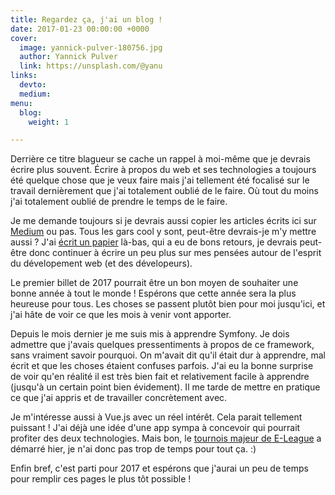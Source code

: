 ```yaml
---
title: Regardez ça, j'ai un blog !
date: 2017-01-23 00:00:00 +0000
cover:
  image: yannick-pulver-180756.jpg
  author: Yannick Pulver
  link: https://unsplash.com/@yanu
links:
  devto: 
  medium: 
menu:
  blog:
    weight: 1

---
```

Derrière ce titre blagueur se cache un rappel à moi-même que je devrais écrire plus souvent. Écrire à propos du web et ses technologies a toujours été quelque chose que je veux faire mais j'ai tellement été focalisé sur le travail dernièrement que j'ai totalement oublié de le faire. Où tout du moins j'ai totalement oublié de prendre le temps de le faire.

Je me demande toujours si je devrais aussi copier les articles écrits ici sur [Medium](https://medium.com/@fbnlsr) ou pas. Tous les gars cool y sont, peut-être devrais-je m'y mettre aussi ? J'ai [écrit un papier](https://medium.com/@fbnlsr/the-three-pillars-of-a-developer-s-mind-ab4be1d93d99#.ksxafk9g5) là-bas, qui a eu de bons retours, je devrais peut-être donc continuer à écrire un peu plus sur mes pensées autour de l'esprit du dévelopement web (et des dévelopeurs).

Le premier billet de 2017 pourrait être un bon moyen de souhaiter une bonne année à tout le monde ! Espérons que cette année sera la plus heureuse pour tous. Les choses se passent plutôt bien pour moi jusqu'ici, et j'ai hâte de voir ce que les mois à venir vont apporter.

Depuis le mois dernier je me suis mis à apprendre Symfony. Je dois admettre que j'avais quelques pressentiments à propos de ce framework, sans vraiment savoir pourquoi. On m'avait dit qu'il était dur à apprendre, mal écrit et que les choses étaient confuses parfois. J'ai eu la bonne surprise de voir qu'en réalité il est très bien fait et relativement facile à apprendre (jusqu'à un certain point bien évidement). Il me tarde de mettre en pratique ce que j'ai appris et de travailler concrètement avec.

Je m'intéresse aussi à Vue.js avec un réel intérêt. Cela parait tellement puissant ! J'ai déjà une idée d'une app sympa à concevoir qui pourrait profiter des deux technologies. Mais bon, le [tournois majeur de E-League](http://www.eleague.com/major/) a démarré hier, je n'ai donc pas trop de temps pour tout ça. :)

Enfin bref, c'est parti pour 2017 et espérons que j'aurai un peu de temps pour remplir ces pages le plus tôt possible !
